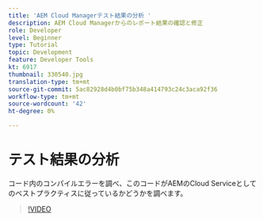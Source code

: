 ```yaml
---
title: 'AEM Cloud Managerテスト結果の分析 '
description: AEM Cloud Managerからのレポート結果の確認と修正
role: Developer
level: Beginner
type: Tutorial
topic: Development
feature: Developer Tools
kt: 6917
thumbnail: 330540.jpg
translation-type: tm+mt
source-git-commit: 5ac82928d4b0bf75b348a414793c24c3aca92f36
workflow-type: tm+mt
source-wordcount: '42'
ht-degree: 0%

---
```



# テスト結果の分析

コード内のコンパイルエラーを調べ、このコードがAEMのCloud Serviceとしてのベストプラクティスに従っているかどうかを調べます。

>[!VIDEO](https://video.tv.adobe.com/v/330540/?quality=12&learn=on)